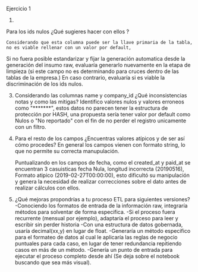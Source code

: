 Ejercicio 1


 1.
 Para los ids nulos ¿Qué sugieres hacer con ellos ?

    Considerando que esta columna puede ser la llave primaria de la tabla, no es viable rellenar con un valor por default,
   Si no fuera posible estandarizar y fijar la generación automatica desde la generación del insumo raw, evaluaría generarlo nuevamente
   en la etapa de limpieza (si este campo no es determinando para cruces dentro de las tablas de la empresa.)
   En caso contrario, evaluaría si es viable la discriminación de los ids nulos.
   
 3. Considerando las columnas name y company_id ¿Qué inconsistencias notas
 y como las mitigas?
    Identifico valores nulos y valores erroneos como  "*******", estos datos no parecen tener la estructura de protección por HASH,
    una propuesta sería tener valor por default como Nulos o "No reportado" con el fin de no perder el registro unicamente con un filtro.

 5. Para el resto de los campos ¿Encuentras valores atípicos y de ser así cómo
 procedes?
    En general los campos vienen con formato string, lo que no permite su correcta manupulación.

    Puntualizando en los campos de fecha, como el created_at y paid_at se encuentran 3 casuisticas
        fecha Nula, longitud incorrecta (20190516), Formato atipico (2019-02-27T00:00:00), esto dificultó su manipulación y genera
        la necesidad de realizar correcciones sobre el dato antes de realizar cálculos con ellos.

 7. ¿Qué mejoras propondrías a tu proceso ETL para siguientes versiones?
    -Conociendo los formatos de entrada de la información raw, integraría métodos para solventar de forma especifica.
    -Si el proceso fuera recurrente (mensual por ejemplo), adaptaría el proceso para leer y escribir sin perder historia
    -Con una estructura de datos gobernada, usaría decimal(xx,y) en lugar de float.
    -Generaría un método especifico para el formateo de datos al cual le aplicaría las reglas de negocio puntuales para cada caso, en lugar de
    tener redundancia repitiendo casos en más de un método.
    -Genería un punto de entrada para ejecutar el proceso completo desde ahí (Se deja sobre el notebook buscando que sea más visual).

    